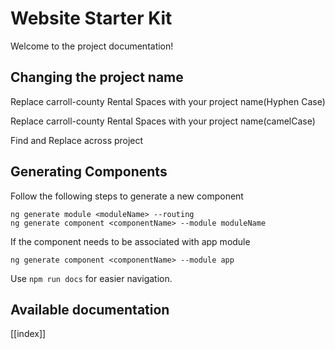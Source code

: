 # Website Starter Kit

Welcome to the project documentation!

## Changing the project name
Replace carroll-county Rental Spaces with your project name(Hyphen Case)

Replace carroll-county Rental Spaces with your project name(camelCase)

Find and Replace across project

## Generating Components
Follow the following steps to generate a new component
```
ng generate module <moduleName> --routing
ng generate component <componentName> --module moduleName
```
If the component needs to be associated with app module
```
ng generate component <componentName> --module app
```

Use `npm run docs` for easier navigation.

## Available documentation

[[index]]
